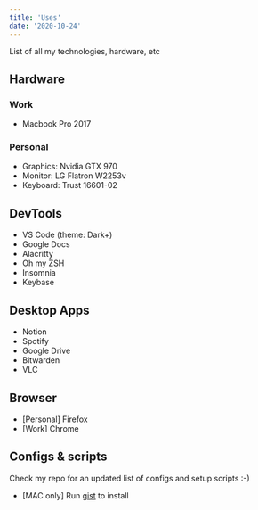 ```yaml
---
title: 'Uses'
date: '2020-10-24'
---
```


List of all my technologies, hardware, etc

## Hardware

### Work

- Macbook Pro 2017

### Personal

- Graphics: Nvidia GTX 970
- Monitor: LG Flatron W2253v
- Keyboard: Trust 16601-02

## DevTools

- VS Code (theme: Dark+)
- Google Docs
- Alacritty
- Oh my ZSH
- Insomnia
- Keybase

## Desktop Apps

- Notion
- Spotify
- Google Drive
- Bitwarden
- VLC

## Browser

- [Personal] Firefox
- [Work] Chrome

## Configs & scripts

Check my repo for an updated list of configs and setup scripts :-)

- [MAC only] Run [gist](https://gist.github.com/Cabeda/ee88649f26df39f2ca002e7bacba76c5) to install
